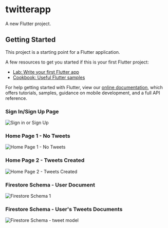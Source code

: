 # twitterapp

A new Flutter project.

## Getting Started

This project is a starting point for a Flutter application.

A few resources to get you started if this is your first Flutter project:

- [Lab: Write your first Flutter app](https://flutter.dev/docs/get-started/codelab)
- [Cookbook: Useful Flutter samples](https://flutter.dev/docs/cookbook)

For help getting started with Flutter, view our
[online documentation](https://flutter.dev/docs), which offers tutorials,
samples, guidance on mobile development, and a full API reference.

### Sign In/Sign Up Page
![Sign in or Sign Up](https://user-images.githubusercontent.com/31348991/119241501-65981c00-bb74-11eb-9cb2-20f7577fa516.jpeg)

### Home Page 1 - No Tweets
![Home Page 1 - No Tweets](https://user-images.githubusercontent.com/31348991/119241516-8d877f80-bb74-11eb-9c34-8ab6e408dfa0.jpeg)

### Home Page 2 - Tweets Created
![Home Page 2 - Tweets Created](https://user-images.githubusercontent.com/31348991/119241520-9c6e3200-bb74-11eb-8b00-7e3c2bc60bde.jpeg)


### Firestore Schema - User Document
![Firestore Schema 1](https://user-images.githubusercontent.com/31348991/119241559-f5d66100-bb74-11eb-91cb-2c231413e11e.PNG)


### Firestore Schema - User's Tweets Documents
![Firestore Schema - tweet model](https://user-images.githubusercontent.com/31348991/119241579-23bba580-bb75-11eb-9bed-e30949a1a0cf.PNG)









